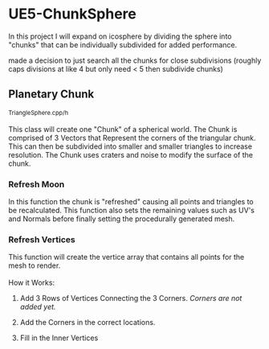 # UE5-ChunkSphere
In this project I will expand on icosphere by dividing the sphere into "chunks" that can be individually subdivided for added performance.


made a decision to just search all the chunks for close subdivisions (roughly caps divisions at like 4 but only need < 5 then subdivide chunks)

## Planetary Chunk
<sub> TriangleSphere.cpp/h </sub><br><br>
This class will create one "Chunk" of a spherical world. The Chunk is comprised of 3 Vectors that Represent the corners of the triangular chunk. This can then be subdivided into smaller and smaller triangles to increase resolution. The Chunk uses craters and noise to modify the surface of the chunk. 


### Refresh Moon
In this function the chunk is "refreshed" causing all points and triangles to be recalculated. This function also sets the remaining values such as UV's and Normals before finally setting the procedurally generated mesh.

### Refresh Vertices
This function will create the vertice array that contains all points for the mesh to render.
<br><br>
How it Works:

1. Add 3 Rows of Vertices Connecting the 3 Corners. *Corners are not added yet.*

<!-- Add imade of triangle with lines between corners colors 3 colors, leave significant gap at corners -->
<!-- then add image of array of boxes : [E][D][G][E][E][D][G][E][E][D][G][E] with each edge being a different color -->


2. Add the Corners in the correct locations.

<!-- Show same triangle image with filled in circle covering corners with 3 new colors -->
<!-- Same Array of Boxes with C's : [C][E][D][G][E][C][E][D][G][E][C][E][D][G][E] with each C being different color -->

3. Fill in the Inner Vertices

<!-- Same Triangle Again with inside -->
